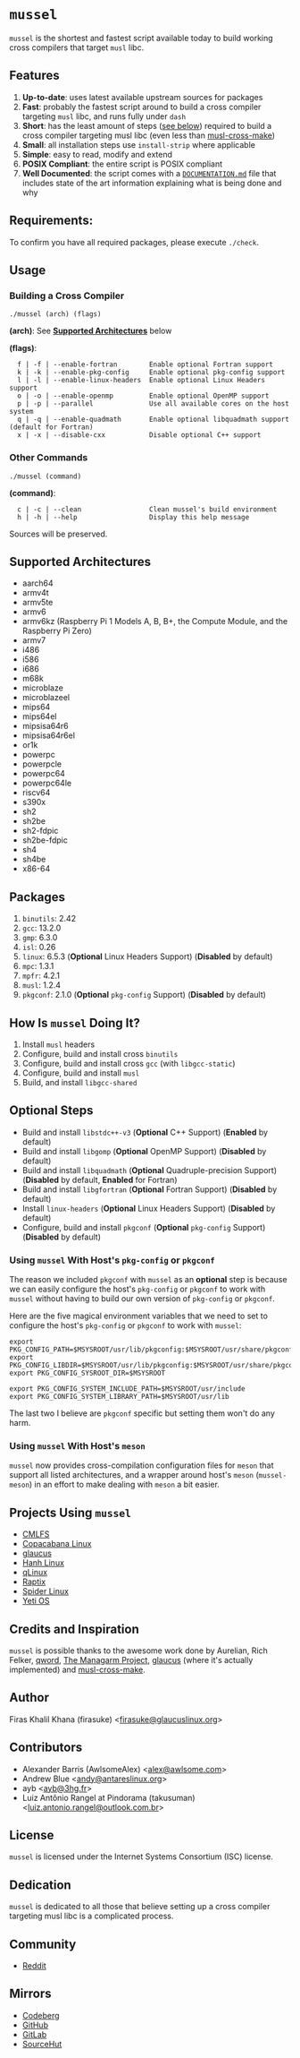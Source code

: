 # `mussel`
`mussel` is the shortest and fastest script available today to build working cross
compilers that target `musl` libc.

## Features
1. **Up-to-date**: uses latest available upstream sources for packages
2. **Fast**: probably the fastest script around to build a cross compiler
   targeting `musl` libc, and runs fully under `dash`
3. **Short**: has the least amount of steps ([see
   below](#how-is-mussel-doing-it)) required
   to build a cross compiler targeting musl libc (even less than
   [musl-cross-make](https://github.com/richfelker/musl-cross-make))
4. **Small**: all installation steps use `install-strip` where applicable
5. **Simple**: easy to read, modify and extend
6. **POSIX Compliant**: the entire script is POSIX compliant
7. **Well Documented**: the script comes with a
   [`DOCUMENTATION.md`](DOCUMENTATION.md)
   file that includes state of the art information explaining what is being done
   and why

## Requirements:
To confirm you have all required packages, please execute `./check`.

## Usage
### Building a Cross Compiler
```Shell
./mussel (arch) (flags)
```

**(arch)**: See [**Supported
Architectures**](#supported-architectures)
below

**(flags)**:
```Shell
  f | -f | --enable-fortran        Enable optional Fortran support
  k | -k | --enable-pkg-config     Enable optional pkg-config support
  l | -l | --enable-linux-headers  Enable optional Linux Headers support
  o | -o | --enable-openmp         Enable optional OpenMP support
  p | -p | --parallel              Use all available cores on the host system
  q | -q | --enable-quadmath       Enable optional libquadmath support (default for Fortran)
  x | -x | --disable-cxx           Disable optional C++ support
```

### Other Commands
```Shell
./mussel (command)
```

**(command)**:
```Shell
  c | -c | --clean                 Clean mussel's build environment
  h | -h | --help                  Display this help message
```

Sources will be preserved.

## Supported Architectures
- aarch64
- armv4t
- armv5te
- armv6
- armv6kz (Raspberry Pi 1 Models A, B, B+, the Compute Module, and the Raspberry
Pi Zero)
- armv7
- i486
- i586
- i686
- m68k
- microblaze
- microblazeel
- mips64
- mips64el
- mipsisa64r6
- mipsisa64r6el
- or1k
- powerpc
- powerpcle
- powerpc64
- powerpc64le
- riscv64
- s390x
- sh2
- sh2be
- sh2-fdpic
- sh2be-fdpic
- sh4
- sh4be
- x86-64

## Packages
1. `binutils`: 2.42
2. `gcc`: 13.2.0
3. `gmp`: 6.3.0
4. `isl`: 0.26
5. `linux`: 6.5.3 (**Optional** Linux Headers Support) (**Disabled** by default)
6. `mpc`: 1.3.1
7. `mpfr`: 4.2.1
8. `musl`: 1.2.4
9. `pkgconf`: 2.1.0 (**Optional** `pkg-config` Support) (**Disabled** by default)

## How Is `mussel` Doing It?
1. Install `musl` headers
2. Configure, build and install cross `binutils`
3. Configure, build and install cross `gcc` (with `libgcc-static`)
4. Configure, build and install `musl`
5. Build, and install `libgcc-shared`

## **Optional** Steps
- Build and install `libstdc++-v3` (**Optional** C++ Support) (**Enabled** by default)
- Build and install `libgomp` (**Optional** OpenMP Support) (**Disabled** by default)
- Build and install `libquadmath` (**Optional** Quadruple-precision Support)
(**Disabled** by default, **Enabled** for Fortran)
- Build and install `libgfortran` (**Optional** Fortran Support) (**Disabled** by default)
- Install `linux-headers` (**Optional** Linux Headers Support) (**Disabled** by default)
- Configure, build and install `pkgconf` (**Optional** `pkg-config` Support)
(**Disabled** by default)

### Using `mussel` With Host's `pkg-config` or `pkgconf`
The reason we included `pkgconf` with `mussel` as an **optional** step is
because we can easily configure the host's `pkg-config` or `pkgconf` to work
with `mussel` without having to build our own version of `pkg-config` or
`pkgconf`.

Here are the five magical environment variables that we need to set to configure
the host's `pkg-config` or `pkgconf` to work with `mussel`:

```Shell
export PKG_CONFIG_PATH=$MSYSROOT/usr/lib/pkgconfig:$MSYSROOT/usr/share/pkgconfig
export PKG_CONFIG_LIBDIR=$MSYSROOT/usr/lib/pkgconfig:$MSYSROOT/usr/share/pkgconfig
export PKG_CONFIG_SYSROOT_DIR=$MSYSROOT

export PKG_CONFIG_SYSTEM_INCLUDE_PATH=$MSYSROOT/usr/include
export PKG_CONFIG_SYSTEM_LIBRARY_PATH=$MSYSROOT/usr/lib
```

The last two I believe are `pkgconf` specific but setting them won't do any harm.

### Using `mussel` With Host's `meson`
`mussel` now provides cross-compilation configuration files for `meson` that
support all listed architectures, and a wrapper around host's `meson`
(`mussel-meson`) in an effort to make dealing with `meson` a bit easier.

## Projects Using `mussel`
- [CMLFS](https://github.com/dslm4515/CMLFS)
- [Copacabana Linux](http://copacabana.pindorama.dob.jp)
- [glaucus](https://glaucuslinux.org/)
- [Hanh Linux](https://hanh-linux.github.io/)
- [qLinux](https://qlinux.qware.org/doku.php)
- [Raptix](https://github.com/dslm4515/Raptix)
- [Spider Linux](https://github.com/spider-linux/spiderlinux)
- [Yeti OS](https://github.com/avs-origami/yeti)

## Credits and Inspiration
`mussel` is possible thanks to the awesome work done by Aurelian, Rich Felker,
[qword](https://github.com/qword-os), [The Managarm Project](
https://github.com/managarm), [glaucus](https://glaucuslinux.org/) (where
it's actually implemented) and [musl-cross-make](
https://github.com/richfelker/musl-cross-make).

## Author
Firas Khalil Khana (firasuke) <[firasuke@glaucuslinux.org](
mailto:firasuke@glaucuslinux.org)>

## Contributors
- Alexander Barris (AwlsomeAlex) <[alex@awlsome.com](mailto:alex@awlsome.com)>
- Andrew Blue <[andy@antareslinux.org](mailto:andy@antareslinux.org)>
- ayb <[ayb@3hg.fr](mailto:ayb@3hg.fr)>
- Luiz Antônio Rangel at Pindorama (takusuman) <[luiz.antonio.rangel@outlook.com.br](luiz.antonio.rangel@outlook.com.br)>

## License
`mussel` is licensed under the Internet Systems Consortium (ISC) license.

## Dedication
`mussel` is dedicated to all those that believe setting up a cross compiler
targeting musl libc is a complicated process.

## Community
- [Reddit](https://www.reddit.com/r/distrodev/)

## Mirrors
- [Codeberg](https://codeberg.org/firasuke/mussel)
- [GitHub](https://github.com/firasuke/mussel)
- [GitLab](https://gitlab.com/firasuke/mussel)
- [SourceHut](https://git.sr.ht/~firasuke/mussel)

